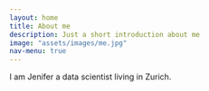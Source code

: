 ```yaml
---
layout: home
title: About me
description: Just a short introduction about me
image: "assets/images/me.jpg"
nav-menu: true
---
```


I am Jenifer a data scientist living in Zurich.